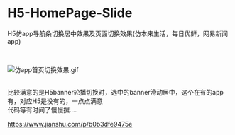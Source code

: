 # H5-HomePage-Slide
H5仿app导航条切换居中效果及页面切换效果(仿本来生活，每日优鲜，网易新闻app)

<br>

![仿app首页切换效果.gif](http://upload-images.jianshu.io/upload_images/3888312-1fbceb37949eb76e.gif?imageMogr2/auto-orient/strip%7CimageView2/2/w/1240)

<br>
比较满意的是H5banner轮播切换时，选中的banner滑动居中，这个在有的app有，对应H5是没有的，一点点满意<br>
代码等有时间了慢慢摞....

https://www.jianshu.com/p/b0b3dfe9475e
